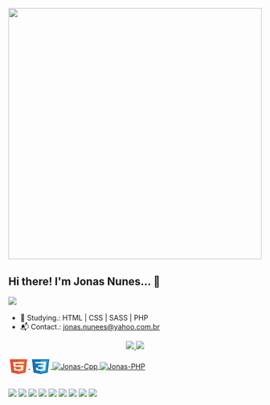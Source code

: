 <img src="https://media0.giphy.com/media/k81NasbqkKA5HSyJxN/giphy.gif?cid=ecf05e4708te94gxxk65no4ui3yma8g448rnhewemp5xqfix&rid=giphy.gif&ct=g"
     height="500em"
     width="100%">

## Hi there! I'm Jonas Nunes... 👋
<a href="https://github.com/jonasnunes" target="_blank"><img src="https://img.shields.io/badge/GitHub-Jonas%20Nunes-brightgreen"></a>

- 📗 Studying.: HTML | CSS | SASS | PHP
- 📬 Contact.: jonas.nunees@yahoo.com.br

<div align="center">
  <a href="https://github.com/jonasnunes">
  <img height="180em" src="https://github-readme-stats.vercel.app/api?username=jonasnunes&show_icons=true&theme=chartreuse-dark&include_all_commits=true&count_private=true"/>
  <img height="180em" src="https://github-readme-stats.vercel.app/api/top-langs/?username=jonasnunes&layout=compact&langs_count=7&theme=chartreuse-dark"/>
</div>
  
<div style="display: inline_block"><br>
  <img align="center" alt="Jonas-HTML" height="30" width="40" src="https://raw.githubusercontent.com/devicons/devicon/master/icons/html5/html5-original.svg">
  <img align="center" alt="Jonas-CSS" height="30" width="40" src="https://raw.githubusercontent.com/devicons/devicon/master/icons/css3/css3-original.svg">
  <img align="center" alt="Jonas-Cpp" height="30" width="40" src="https://cdn.jsdelivr.net/gh/devicons/devicon/icons/cplusplus/cplusplus-original.svg" />
  <img align="center" alt="Jonas-PHP" height="30" width="40" src="https://cdn.jsdelivr.net/gh/devicons/devicon/icons/php/php-original.svg" />
</div>
  
  ##
  
<a href="https://www.linkedin.com/in/jonas-nunes-🇧🇷-7b6945138/" target="_blank"><img src="https://img.shields.io/badge/-LinkedIn-%230077B5?style=for-the-badge&logo=linkedin&logoColor=white" target="_blank"></a> 
<a href="https://instagram.com/jonasnunesjj" target="_blank"><img src="https://img.shields.io/badge/-Instagram-%23E4405F?style=for-the-badge&logo=instagram&logoColor=white" target="_blank"></a>
<a href = "mailto:jonas.nunees@yahoo.com.br"><img src="https://img.shields.io/badge/-Gmail-%23333?style=for-the-badge&logo=gmail&logoColor=white" target="_blank"></a>
<a href="https://www.facebook.com/jonas.nunes.56" target="_blank"><img src="https://img.shields.io/badge/Facebook-1877F2?style=for-the-badge&logo=facebook&logoColor=white" target="_blank"></a>
<a href="https://www.twitter.com/jonas_nunees" target="blank"><img src="https://img.shields.io/badge/Twitter-1DA1F2?style=for-the-badge&logo=twitter&logoColor=white" target="_blank"></a>
<img src="https://img.shields.io/badge/Android-3DDC84?style=for-the-badge&logo=android&logoColor=white">
<img src="https://img.shields.io/badge/Windows-0078D6?style=for-the-badge&logo=windows&logoColor=white">
<img src="https://img.shields.io/badge/Linux_Mint-87CF3E?style=for-the-badge&logo=linux-mint&logoColor=white">
<img src="https://img.shields.io/badge/Windows_XP-003399?style=for-the-badge&logo=windows-xp&logoColor=white">
